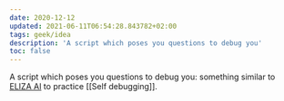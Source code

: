 ```yaml
---
date: 2020-12-12
updated: 2021-06-11T06:54:28.843782+02:00
tags: geek/idea
description: 'A script which poses you questions to debug you'
toc: false
---
```

A script which poses you questions to debug you: something similar to [ELIZA AI](http://www.med-ai.com/models/eliza.html "ELIZA is a computer program that emulates a Rogerian psychotherapist") to practice [[Self debugging]].
